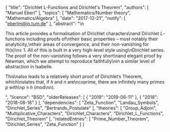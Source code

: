 {
    "title": "Dirichlet L-Functions and Dirichlet's Theorem",
    "authors": [
        "Manuel Eberl"
    ],
    "topics": [
        "Mathematics/Number theory",
        "Mathematics/Algebra"
    ],
    "date": "2017-12-21",
    "notify": [
        "eberlm@in.tum.de"
    ],
    "abstract": "\n<p>This article provides a formalisation of Dirichlet characters\nand Dirichlet <em>L</em>-functions including proofs of\ntheir basic properties &ndash; most notably their analyticity,\ntheir areas of convergence, and their non-vanishing for &Re;(s)\n&ge; 1. All of this is built in a very high-level style using\nDirichlet series. The proof of the non-vanishing follows a very short\nand elegant proof by Newman, which we attempt to reproduce faithfully\nin a similar level of abstraction in Isabelle.</p> <p>This\nalso leads to a relatively short proof of Dirichlet’s Theorem, which\nstates that, if <em>h</em> and <em>n</em> are\ncoprime, there are infinitely many primes <em>p</em> with\n<em>p</em> &equiv; <em>h</em> (mod\n<em>n</em>).</p>",
    "licence": "BSD",
    "olderReleases": [
        {
            "2019": "2019-06-11"
        },
        {
            "2018": "2018-08-16"
        }
    ],
    "dependencies": [
        "Zeta_Function",
        "Landau_Symbols",
        "Dirichlet_Series",
        "Bertrands_Postulate"
    ],
    "theories": [
        "Group_Adjoin",
        "Multiplicative_Characters",
        "Dirichlet_Characters",
        "Dirichlet_L_Functions",
        "Dirichlet_Theorem"
    ],
    "relatedEntries": [
        "Prime_Number_Theorem",
        "Dirichlet_Series",
        "Zeta_Function"
    ]
}
